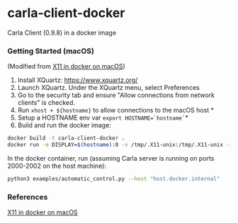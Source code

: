 # carla-client-docker
Carla Client (0.9.8) in a docker image

### Getting Started (macOS)

(Modified from [X11 in docker on macOS])

1. Install XQuartz: https://www.xquartz.org/
1. Launch XQuartz.  Under the XQuartz menu, select Preferences
1. Go to the security tab and ensure "Allow connections from network clients" is checked.
1. Run `xhost + ${hostname}` to allow connections to the macOS host *
1. Setup a HOSTNAME env var `` export HOSTNAME=`hostname` ``*
1. Build and run the docker image:
```bash
docker build -t carla-client-docker .
docker run -e DISPLAY=$(hostname):0 -v /tmp/.X11-unix:/tmp/.X11-unix -it carla-client-docker
```

In the docker container, run (assuming Carla server is running on ports 2000-2002 on the host machine):
```bash
python3 examples/automatic_control.py --host "host.docker.internal"
```

### References

[X11 in docker on macOS]

[X11 in docker on macOS]: https://gist.github.com/cschiewek/246a244ba23da8b9f0e7b11a68bf3285
